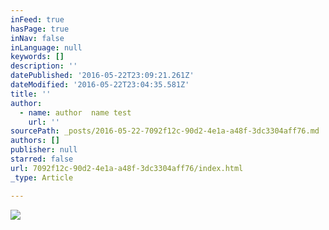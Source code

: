 ```yaml
---
inFeed: true
hasPage: true
inNav: false
inLanguage: null
keywords: []
description: ''
datePublished: '2016-05-22T23:09:21.261Z'
dateModified: '2016-05-22T23:04:35.581Z'
title: ''
author:
  - name: author  name test
    url: ''
sourcePath: _posts/2016-05-22-7092f12c-90d2-4e1a-a48f-3dc3304aff76.md
authors: []
publisher: null
starred: false
url: 7092f12c-90d2-4e1a-a48f-3dc3304aff76/index.html
_type: Article

---
```

![](https://the-grid-user-content.s3-us-west-2.amazonaws.com/b117d9b5-d582-42e9-bf71-e30a60b82547.jpg)